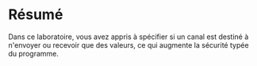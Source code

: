 # Résumé

Dans ce laboratoire, vous avez appris à spécifier si un canal est destiné à n'envoyer ou recevoir que des valeurs, ce qui augmente la sécurité typée du programme.
